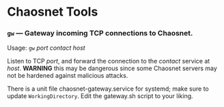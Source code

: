 # Chaosnet Tools

### `gw` &mdash; Gateway incoming TCP connections to Chaosnet.

Usage: `gw` *port* *contact* *host*

Listen to TCP *port*, and forward the connection to the *contact*
service at *host*.  **WARNING** this may be dangerous since some
Chaosnet servers may not be hardened against malicious attacks.

There is a unit file chaosnet-gateway.service for systemd; make sure
to update `WorkingDirectory`.  Edit the gateway.sh script to your liking.
